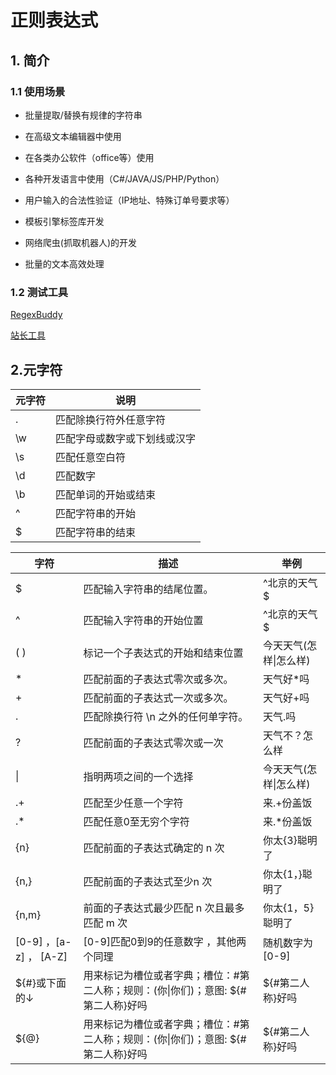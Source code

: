 # 正则表达式



## 1. 简介

### 1.1 使用场景

- 批量提取/替换有规律的字符串

- 在高级文本编辑器中使用

- 在各类办公软件（office等）使用

- 各种开发语言中使用（C#/JAVA/JS/PHP/Python）

- 用户输入的合法性验证（IP地址、特殊订单号要求等）

- 模板引擎标签库开发

- 网络爬虫(抓取机器人)的开发

- 批量的文本高效处理



### 1.2 测试工具

[RegexBuddy](https://www.regexbuddy.com/)

[站长工具](https://tool.chinaz.com/regex)



## 2.元字符

| 元字符 | 说明                         |
| ------ | ---------------------------- |
| .      | 匹配除换行符外任意字符       |
| \w     | 匹配字母或数字或下划线或汉字 |
| \s     | 匹配任意空白符               |
| \d     | 匹配数字                     |
| \b     | 匹配单词的开始或结束         |
| ^      | 匹配字符串的开始             |
| $      | 匹配字符串的结束             |





| 字符                   | 描述                                                         | 举例                   |
| ---------------------- | ------------------------------------------------------------ | ---------------------- |
| $                      | 匹配输入字符串的结尾位置。                                   | ^北京的天气$           |
| ^                      | 匹配输入字符串的开始位置                                     | ^北京的天气$           |
| ( )                    | 标记一个子表达式的开始和结束位置                             | 今天天气(怎样\|怎么样) |
| *                      | 匹配前面的子表达式零次或多次。                               | 天气好*吗              |
| +                      | 匹配前面的子表达式一次或多次。                               | 天气好+吗              |
| .                      | 匹配除换行符 \n 之外的任何单字符。                           | 天气.吗                |
| ?                      | 匹配前面的子表达式零次或一次                                 | 天气不？怎么样         |
| \|                     | 指明两项之间的一个选择                                       | 今天天气(怎样\|怎么样) |
| .+                     | 匹配至少任意一个字符                                         | 来.+份盖饭             |
| .*                     | 匹配任意0至无穷个字符                                        | 来.*份盖饭             |
| {n}                    | 匹配前面的子表达式确定的 n 次                                | 你太{3}聪明了          |
| {n,}                   | 匹配前面的子表达式至少n 次                                   | 你太{1，}聪明了        |
| {n,m}                  | 前面的子表达式最少匹配 n 次且最多匹配 m 次                   | 你太{1，5}聪明了       |
| [0-9] ，[a-z] ， [A-Z] | [0-9]匹配0到9的任意数字 ，其他两个同理                       | 随机数字为[0-9]        |
| ${#}或下面的↓          | 用来标记为槽位或者字典；槽位：#第二人称；规则：(你\|你们)；意图: ${#第二人称}好吗 | ${#第二人称}好吗       |
| ${@}                   | 用来标记为槽位或者字典；槽位：#第二人称；规则：(你\|你们)；意图: ${#第二人称}好吗 | ${#第二人称}好吗       |